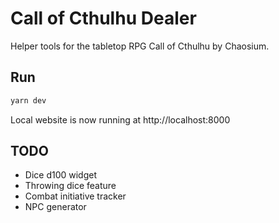# Call of Cthulhu Dealer
Helper tools for the tabletop RPG Call of Cthulhu by Chaosium.

## Run
```sh
yarn dev
```
Local website is now running at http://localhost:8000

## TODO
+ Dice d100 widget
+ Throwing dice feature
+ Combat initiative tracker
+ NPC generator